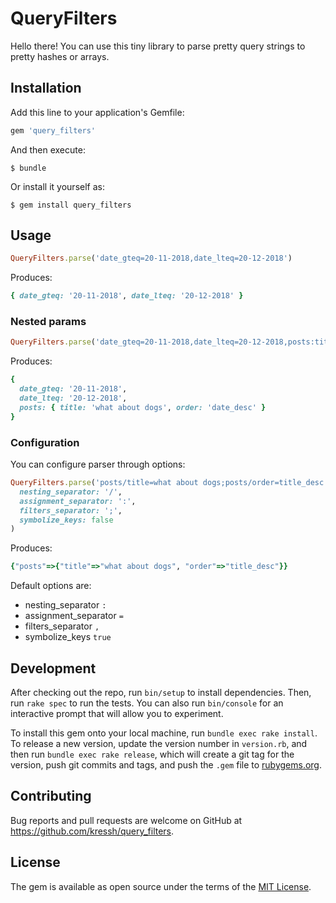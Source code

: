 # QueryFilters

Hello there! You can use this tiny library to parse pretty query strings to pretty hashes or arrays.

## Installation

Add this line to your application's Gemfile:

```ruby
gem 'query_filters'
```

And then execute:

    $ bundle

Or install it yourself as:

    $ gem install query_filters

## Usage

```ruby
QueryFilters.parse('date_gteq=20-11-2018,date_lteq=20-12-2018')
```

Produces:

```ruby
{ date_gteq: '20-11-2018', date_lteq: '20-12-2018' }
```

### Nested params

```ruby
QueryFilters.parse('date_gteq=20-11-2018,date_lteq=20-12-2018,posts:title=what about dogs,posts:order=title_desc')
```

Produces:

```ruby
{
  date_gteq: '20-11-2018',
  date_lteq: '20-12-2018',
  posts: { title: 'what about dogs', order: 'date_desc' }
}
```

### Configuration

You can configure parser through options:

```ruby
QueryFilters.parse('posts/title=what about dogs;posts/order=title_desc',
  nesting_separator: '/',
  assignment_separator: ':',
  filters_separator: ';',
  symbolize_keys: false
)
```

Produces:

```ruby
{"posts"=>{"title"=>"what about dogs", "order"=>"title_desc"}}
```

Default options are:

* nesting_separator `:`
* assignment_separator `=`
* filters_separator `,`
* symbolize_keys `true`

## Development

After checking out the repo, run `bin/setup` to install dependencies. Then, run `rake spec` to run the tests. You can also run `bin/console` for an interactive prompt that will allow you to experiment.

To install this gem onto your local machine, run `bundle exec rake install`. To release a new version, update the version number in `version.rb`, and then run `bundle exec rake release`, which will create a git tag for the version, push git commits and tags, and push the `.gem` file to [rubygems.org](https://rubygems.org).

## Contributing

Bug reports and pull requests are welcome on GitHub at https://github.com/kressh/query_filters.

## License

The gem is available as open source under the terms of the [MIT License](https://opensource.org/licenses/MIT).
